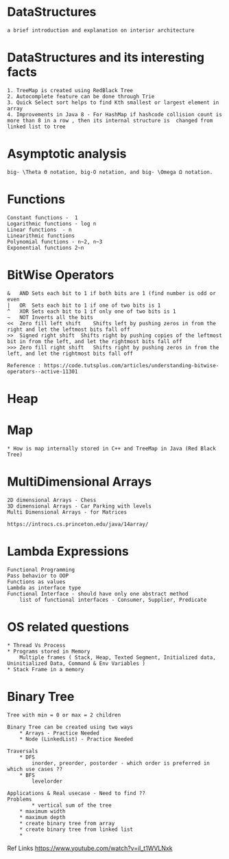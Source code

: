 # DataStructures
	
	a brief introduction and explanation on interior architecture

# DataStructures and its interesting facts

	1. TreeMap is created using RedBlack Tree
	2. Autocomplete feature can be done through Trie
	3. Quick Select sort helps to find Kth smallest or largest element in array
	4. Improvements in Java 8 - For HashMap if hashcode collision count is more than 8 in a row , then its internal structure is  changed from linked list to tree

# Asymptotic analysis
  	
	big- \Theta Θ notation, big-O notation, and big- \Omega Ω notation.

# Functions 

  	Constant functions -  1
	Logarithmic functions - log n
	Linear functions  - n
	Linearithmic functions
	Polynomial functions - n~2, n~3
	Exponential functions 2~n

# BitWise Operators

	&	AND	Sets each bit to 1 if both bits are 1 (find number is odd or even
	|	OR	Sets each bit to 1 if one of two bits is 1
	^	XOR	Sets each bit to 1 if only one of two bits is 1
	~	NOT	Inverts all the bits
	<<	Zero fill left shift	Shifts left by pushing zeros in from the right and let the leftmost bits fall off
	>>	Signed right shift	Shifts right by pushing copies of the leftmost bit in from the left, and let the rightmost bits fall off
	>>>	Zero fill right shift	Shifts right by pushing zeros in from the left, and let the rightmost bits fall off
	
	Reference : https://code.tutsplus.com/articles/understanding-bitwise-operators--active-11301
  
# Heap

# Map
	* How is map internally stored in C++ and TreeMap in Java (Red Black Tree)

# MultiDimensional Arrays

	2D dimensional Arrays - Chess
	3D dimensional Arrays - Car Parking with levels
	Multi Dimensional Arrays - for Matrices

	https://introcs.cs.princeton.edu/java/14array/
  
# Lambda Expressions

	Functional Programming
	Pass behavior to OOP
	Functions as values
	Lambda as interface type
	Functional Interface - should have only one abstract method
		list of functional interfaces - Consumer, Supplier, Predicate

# OS related questions

	* Thread Vs Process
	* Programs stored in Memory
		Multiple frames ( Stack, Heap, Texted Segment, Initialized data, Uninitialized Data, Command & Env Variables )
	* Stack Frame in a memory
	
# Binary Tree

	Tree with min = 0 or max = 2 children
	
	Binary Tree can be created using two ways
		* Arrays - Practice Needed
		* Node (LinkedList) - Practice Needed
		
	Traversals
		* DFS
			inorder, preorder, postorder - which order is preferred in which use cases ??
		* BFS
			levelorder
			
	Applications & Real usecase - Need to find ??
	Problems
	        * vertical sum of the tree
		* maximum width
		* maximum depth
		* create binary tree from array
		* create binary tree from linked list
		* 
		
		
Ref Links
https://www.youtube.com/watch?v=il_t1WVLNxk
